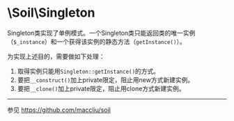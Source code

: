 # \Soil\Singleton

Singleton类实现了单例模式。一个Singleton类只能返回类的唯一实例（`$_instance`）和一个获得该实例的静态方法（`getInstance()`）。

为实现上述目的，需要做如下处理：

1. 取得实例只能用`Singleton::getInstance()`的方式。
2. 要把`__construct()`加上private限定，阻止用new方式新建实例。
3. 要把`__clone()`加上private限定，阻止用clone方式新建实例。

--------
参见 <https://github.com/maccliu/soil>